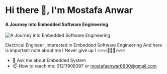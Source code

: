 #                                                                      Hi there 👋, I'm Mostafa Anwar
#### A Journey into Embedded Software Engineering
![A Journey into Embedded Software Engineering](https://d2g5k6f4diuj3q.cloudfront.net/images/courses/17.jpg)

Electrical Engineer ,Interested in Embedded Software Engineering
           And here is important note about me
                  I Never give up !
                 🔥🔥🔥🚀🚀🚀🔥🔥🔥

- 💬 Ask me about Embedded System 
- 📫 How to reach me: 01211908397 or mostafaanwar6600@gmail.com 
